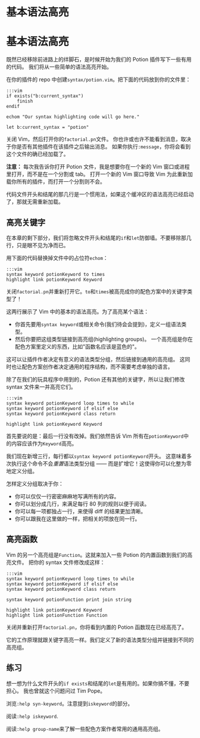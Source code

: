# 基本语法高亮

# 基本语法高亮

既然已经移除前进路上的绊脚石，是时候开始为我们的 Potion 插件写下一些有用的代码。 我们将从一些简单的语法高亮开始。

在你的插件的 repo 中创建`syntax/potion.vim`。把下面的代码放到你的文件里：

```
:::vim
if exists("b:current_syntax")
    finish
endif

echom "Our syntax highlighting code will go here."

let b:current_syntax = "potion" 
```

关闭 Vim，然后打开你的`factorial.pn`文件。 你也许或也许不能看到消息，取决于你是否有其他插件在该插件之后输出消息。 如果你执行`:message`，你将会看到这个文件的确已经加载了。

**注意：** 每次我告诉你打开 Potion 文件，我是想要你在一个新的 Vim 窗口或进程里打开，而不是在一个分割或 tab。 打开一个新的 Vim 窗口导致 Vim 为此重新加载你所有的插件，而打开一个分割则不会。

代码文件开头和结尾的那几行是一个惯用法，如果这个缓冲区的语法高亮已经启动了，那就无需重新加载。

## 高亮关键字

在本章的剩下部分，我们将忽略文件开头和结尾的`if`和`let`防御墙。不要移除那几行，只是眼不见为净而已。

用下面的代码替换掉文件中的占位符`echom`：

```
:::vim
syntax keyword potionKeyword to times
highlight link potionKeyword Keyword 
```

关闭`factorial.pn`并重新打开它。`to`和`times`被高亮成你的配色方案中的关键字类型了！

这两行展示了 Vim 中的基本的语法高亮。为了高亮某个语法：

*   你首先要用`syntax keyword`或相关命令(我们待会会提到)，定义一组语法类型。
*   然后你要把这组类型链接到高亮组(highlighting groups)。 一个高亮组是你在配色方案里定义的东西，比如"函数名应该是蓝色的"。

这可以让插件作者决定有意义的语法类型分组，然后链接到通用的高亮组。 这同时也让配色方案创作者决定通用的程序结构，而不需要考虑单独的语言。

除了在我们的玩具程序中用到的，Potion 还有其他的关键字，所以让我们修改 syntax 文件来一并高亮它们。

```
:::vim
syntax keyword potionKeyword loop times to while
syntax keyword potionKeyword if elsif else
syntax keyword potionKeyword class return

highlight link potionKeyword Keyword 
```

首先要说的是：最后一行没有改掉。我们依然告诉 Vim 所有在`potionKeyword`中的内容应该作为`Keyword`高亮。

我们现在新增三行，每行都以`syntax keyword potionKeyword`开头。 这意味着多次执行这个命令不会*重置*语法类型分组 —— 而是扩增它！这使得你可以化整为零地定义分组。

怎样定义分组取决于你：

*   你可以仅仅一行密密麻麻地写满所有的内容。
*   你可以划分成几行，来满足每行 80 列的规则以便于阅读。
*   你可以每一项都独占一行，来使得 diff 的结果更加清晰。
*   你可以跟我在这里做的一样，把相关的项放在同一行。

## 高亮函数

Vim 的另一个高亮组是`Function`。这就来加入一些 Potion 的内置函数到我们的高亮文件。 把你的 syntax 文件修改成这样：

```
:::vim
syntax keyword potionKeyword loop times to while
syntax keyword potionKeyword if elsif else
syntax keyword potionKeyword class return

syntax keyword potionFunction print join string

highlight link potionKeyword Keyword
highlight link potionFunction Function 
```

关闭并重新打开`factorial.pn`，你将看到内置的 Potion 函数现在已经高亮了。

它的工作原理就跟关键字高亮一样。我们定义了新的语法类型分组并链接到不同的高亮组。

## 练习

想一想为什么文件开头的`if exists`和结尾的`let`是有用的。如果你搞不懂，不要担心。 我也曾就这个问题问过 Tim Pope。

浏览`:help syn-keyword`。注意提到`iskeyword`的部分。

阅读`:help iskeyword`.

阅读`:help group-name`来了解一些配色方案作者常用的通用高亮组。